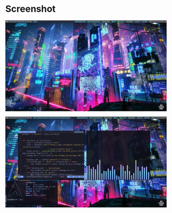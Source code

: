 # Screenshot
![Screenshot1](https://github.com/sydamr/.dotfiles/blob/master/screenshots/1.png)

![Screenshot2](https://github.com/sydamr/.dotfiles/blob/master/screenshots/2.png)

